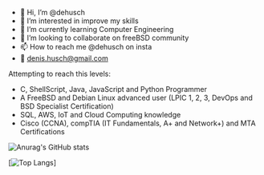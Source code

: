 - 👋 Hi, I’m @dehusch
- 👀 I’m interested in improve my skills
- 🌱 I’m currently learning Computer Engineering
- 💞️ I’m looking to collaborate on freeBSD community
- 📫 How to reach me @dehusch on insta
- 📧 denis.husch@gmail.com

Attempting to reach this levels:
- C, ShellScript, Java, JavaScript and Python Programmer
- A FreeBSD and Debian Linux advanced user (LPIC 1, 2, 3, DevOps and BSD Specialist Certification)
- SQL, AWS, IoT and Cloud Computing knowledge
- Cisco (CCNA), compTIA (IT Fundamentals, A+ and Network+) and MTA Certifications

![Anurag's GitHub stats](https://github-readme-stats.vercel.app/api?username=dehusch&show_icons=true&theme=dark&border_radius=20&c%2B%2B%layout=compact)



[![Top Langs](https://github-readme-stats.vercel.app/api/top-langs/?username=dehusch&&layout=compact)]




<!---
dehusch/dehusch is a ✨ special ✨ repository because its `README.md` (this file) appears on your GitHub profile.
You can click the Preview link to take a look at your changes.
--->
